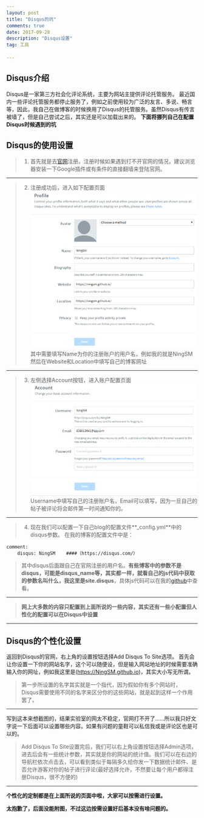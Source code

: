 ```yaml
---
layout: post
title: "Disqus的坑"
comments: true
date: 2017-09-28
description: "Disqus设置"
tag: 工具  

---   
```



## Disqus介绍
  Disqus是一家第三方社会化评论系统，主要为网站主提供评论托管服务。
最近国内一些评论托管服务都停止服务了，例如之前使用较为广泛的友言、多说、畅言等，因此，我自己在做博客的时候换用了Disqus的托管服务。虽然Disqus有传言   被墙了，但是自己尝试之后，其实还是可以加载出来的。
**下面将挪列自己在配置Disqus时候遇到的坑**

## Disqus的使用设置
>1. 首先就是去[官网](https://disqus.com/)注册。注册时候如果遇到打不开官网的情况，建议浏览器安装一下Google插件或有条件的直接翻墙来登陆官网。

---
>2. 注册成功后，进入如下配置页面![配置页面](/images/posts/Disqus/setting.png)
> 其中需要填写Name为你的注册账户的用户名，例如我的就是NingSM
> 然后在Website和Location中填写自己的博客网址

---
>3. 左侧选择Account按钮，进入账户配置页面![账户配置页面](/images/posts/Disqus/account.png)
> Username中填写自己的注册账户名，Email可以填写，因为一旦自己的帖子被评论将会邮件第一时间通知你的。

---
>4. 现在我们可以配置一下自己blog的配置文件**_config.yml**中的disqus参数。
> 在我的博客的配置文件中是：
```
comment:
    disqus: NingSM    ####（https://disqus.com/）
```
>其中disqus后面跟自己在官网注册的用户名。**有些博客中的参数不是disqus，可能是disqus_name等，其实都一样，就看自己的js代码中获取的参数名叫什么，我这里是site.disqus**，具体js代码可以在我的[github](https://github.com/NingSM/NingSM.github.io/blob/master/_includes/comments.html)中查看。
> 


---
> **网上大多数的内容只配置到上面所说的一些内容，其实还有一些小配置但人性化的配置可以在Disqus中设置**
> 

---

## Disqus的个性化设置
   返回到Disqus的官网，右上角的设置按钮选择Add Disqus To Site选项。
   首先会让你设置一下你的网站名字，这个可以随便设，但是输入网站地址的时候需要准确输入你的网址，例如我这里是(https://NingSM.github.io)，其实大小写无所谓。
>第一步所设置的名字其实就是一个指代，因为假如你有多个网站时，Disqus需要使用不同的名字来区分你的这些网站，就是起到这样一个作用罢了。
> 
 
 ---

  写到这本来想截图的，结果实验室的网太不稳定，官网打不开了......所以我只好文字说一下后面可以设置哪些内容。如果有问题的童鞋可以私信我或是评论区也是可以的。
 
>Add Disqus To Site设置完后，我们可以右上角设置按钮选择Admin选项，进去后会有一些统计参数，其实就是你的网站的统计值。我们可以在右边的导航栏依次点击去，可以看到类似于每隔多久给你发一下数据统计邮件、是否允许游客对你的帖子进行评论(最好选择允许，不然要让每个用户都得注册Disqus，很不方便的)
 
> 
---

**个性化的定制都是在上面所说的页面中啦，大家可以按需进行设置。**

**太抱歉了，后面没能附图，不过这边按需设置好后基本没有啥问题的。**
